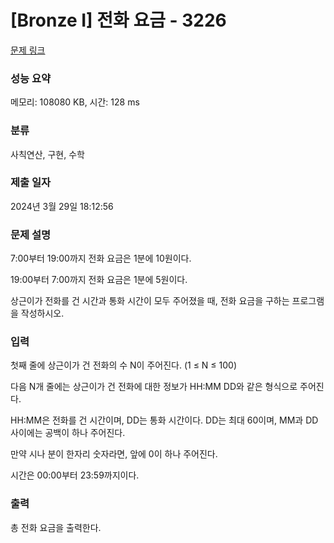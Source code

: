 # [Bronze I] 전화 요금 - 3226 

[문제 링크](https://www.acmicpc.net/problem/3226) 

### 성능 요약

메모리: 108080 KB, 시간: 128 ms

### 분류

사칙연산, 구현, 수학

### 제출 일자

2024년 3월 29일 18:12:56

### 문제 설명

<p>7:00부터 19:00까지 전화 요금은 1분에 10원이다.</p>

<p>19:00부터 7:00까지 전화 요금은 1분에 5원이다.</p>

<p>상근이가 전화를 건 시간과 통화 시간이 모두 주어졌을 때, 전화 요금을 구하는 프로그램을 작성하시오.</p>

### 입력 

 <p>첫째 줄에 상근이가 건 전화의 수 N이 주어진다. (1 ≤ N ≤ 100)</p>

<p>다음 N개 줄에는 상근이가 건 전화에 대한 정보가 HH:MM DD와 같은 형식으로 주어진다.</p>

<p>HH:MM은 전화를 건 시간이며, DD는 통화 시간이다. DD는 최대 60이며, MM과 DD사이에는 공백이 하나 주어진다.</p>

<p>만약 시나 분이 한자리 숫자라면, 앞에 0이 하나 주어진다.</p>

<p>시간은 00:00부터 23:59까지이다.</p>

### 출력 

 <p>총 전화 요금을 출력한다.</p>

